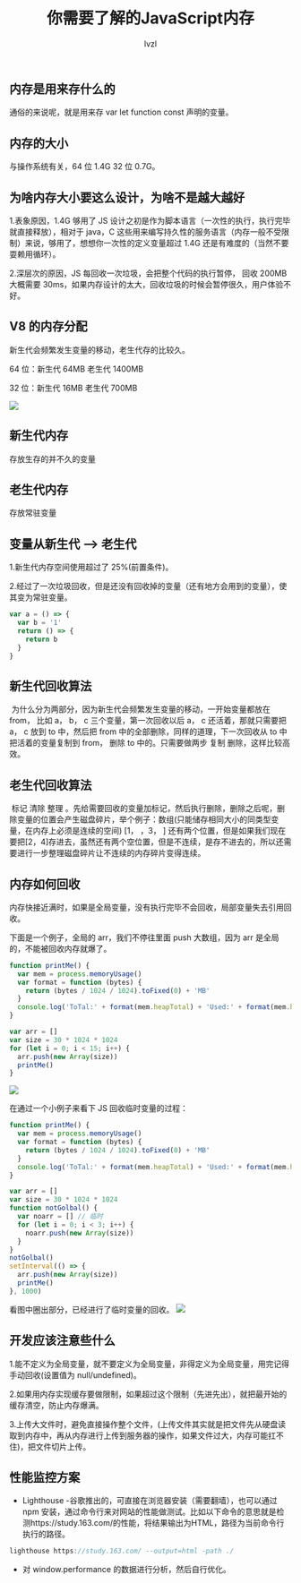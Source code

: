 ﻿---
title: 你需要了解的JavaScript内存
author: lvzl
---

## 内存是用来存什么的

通俗的来说呢，就是用来存 var let function const 声明的变量。

## 内存的大小

与操作系统有关，64 位 1.4G 32 位 0.7G。

## 为啥内存大小要这么设计，为啥不是越大越好

1.表象原因，1.4G 够用了 JS 设计之初是作为脚本语言（一次性的执行，执行完毕就直接释放），相对于 java，C 这些用来编写持久性的服务语言（内存一般不受限制）来说，够用了，想想你一次性的定义变量超过 1.4G 还是有难度的（当然不要耍赖用循环）。

2.深层次的原因，JS 每回收一次垃圾，会把整个代码的执行暂停， 回收 200MB 大概需要 30ms，如果内存设计的太大，回收垃圾的时候会暂停很久，用户体验不好。

## V8 的内存分配

新生代会频繁发生变量的移动，老生代存的比较久。

64 位：新生代 64MB 老生代 1400MB

32 位：新生代 16MB 老生代 700MB

<img src="@pic/V8_memory.png" />

## 新生代内存

存放生存的并不久的变量

## 老生代内存

存放常驻变量

## 变量从新生代 --> 老生代

1.新生代内存空间使用超过了 25%(前置条件)。

2.经过了一次垃圾回收，但是还没有回收掉的变量（还有地方会用到的变量），使其变为常驻变量。

```js
var a = () => {
  var b = '1'
  return () => {
    return b
  }
}
```

## 新生代回收算法

​ 为什么分为两部分，因为新生代会频繁发生变量的移动，一开始变量都放在 from， 比如 a， b， c 三个变量，第一次回收以后 a， c 还活着，那就只需要把 a， c 放到 to 中，然后把 from 中的全部删除，同样的道理，下一次回收从 to 中把活着的变量复制到 from， 删除 to 中的。只需要做两步 复制 删除，这样比较高效。

## 老生代回收算法

​ 标记 清除 整理 。先给需要回收的变量加标记，然后执行删除，删除之后呢，删除变量的位置会产生磁盘碎片，举个例子：数组(只能储存相同大小的同类型变量，在内存上必须是连续的空间) [1， ，3， ] 还有两个位置，但是如果我们现在要把[2，4]存进去，虽然还有两个空位置，但是不连续，是存不进去的，所以还需要进行一步整理磁盘碎片让不连续的内存碎片变得连续。

## 内存如何回收

内存快接近满时，如果是全局变量，没有执行完毕不会回收，局部变量失去引用回收。

下面是一个例子，全局的 arr，我们不停往里面 push 大数组，因为 arr 是全局的，不能被回收内存就爆了。

```js
function printMe() {
  var mem = process.memoryUsage()
  var format = function (bytes) {
    return (bytes / 1024 / 1024).toFixed(0) + 'MB'
  }
  console.log('ToTal:' + format(mem.heapTotal) + 'Used:' + format(mem.heapUsed))
}

var arr = []
var size = 30 * 1024 * 1024
for (let i = 0; i < 15; i++) {
  arr.push(new Array(size))
  printMe()
}
```

<img src="@pic/image-20210108111222746.png" />


在通过一个小例子来看下 JS 回收临时变量的过程：

```js
function printMe() {
  var mem = process.memoryUsage()
  var format = function (bytes) {
    return (bytes / 1024 / 1024).toFixed(0) + 'MB'
  }
  console.log('ToTal:' + format(mem.heapTotal) + 'Used:' + format(mem.heapUsed))
}

var arr = []
var size = 30 * 1024 * 1024
function notGolbal() {
  var noarr = [] // 临时
  for (let i = 0; i < 3; i++) {
    noarr.push(new Array(size))
  }
}
notGolbal()
setInterval(() => {
  arr.push(new Array(size))
  printMe()
}, 1000)
```

看图中圈出部分，已经进行了临时变量的回收。
<img src="@pic/image-20210108112442102.png" />


## 开发应该注意些什么

1.能不定义为全局变量，就不要定义为全局变量，非得定义为全局变量，用完记得手动回收(设置值为 null/undefined)。

2.如果用内存实现缓存要做限制，如果超过这个限制（先进先出），就把最开始的缓存清空，防止内存爆满。

3.上传大文件时，避免直接操作整个文件，(上传文件其实就是把文件先从硬盘读取到内存中，再从内存进行上传到服务器的操作，如果文件过大，内存可能扛不住)，把文件切片上传。

## 性能监控方案

- Lighthouse -谷歌推出的，可直接在浏览器安装（需要翻墙），也可以通过 npm 安装，通过命令行来对网站的性能做测试。比如以下命令的意思就是检测https://study.163.com/的性能，将结果输出为HTML，路径为当前命令行执行的路径。

```js
lighthouse https://study.163.com/ --output=html -path ./
```

- 对 window.performance 的数据进行分析，然后自行优化。
